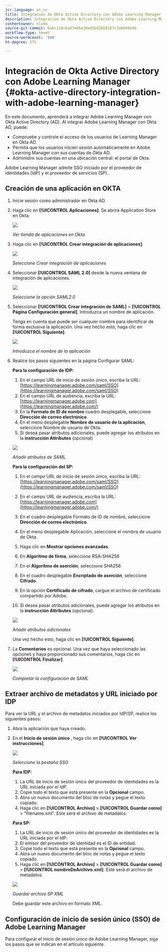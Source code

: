 ```yaml
---
jcr-language: en_us
title: Integración de Okta Active Directory con Adobe Learning Manager
description: Integración de Okta Active Directory con Adobe Learning Manager
contentowner: nluke
source-git-commit: 6abc118c6ad7e66e3ded5bd26b9167c3a0b99e4b
workflow-type: tm+mt
source-wordcount: '548'
ht-degree: 57%

---
```




# Integración de Okta Active Directory con Adobe Learning Manager {#okta-active-directory-integration-with-adobe-learning-manager}

En este documento, aprenderá a integrar Adobe Learning Manager con Okta Active Directory (AD). Al integrar Adobe Learning Manager con Okta AD, puede:

* Compruebe y controle el acceso de los usuarios de Learning Manager en Okta AD.
* Permita que los usuarios inicien sesión automáticamente en Adobe Learning Manager con sus cuentas de Okta AD.
* Administre sus cuentas en una ubicación central: el portal de Okta.

Adobe Learning Manager admite SSO iniciado por el proveedor de identidades (IdP) y el proveedor de servicios (SP).

## Creación de una aplicación en OKTA

1. Inicie sesión como administrador en Okta AD.
1. Haga clic en **[!UICONTROL Aplicaciones]**. Se abrirá Application Store en Okta.

   ![](assets/cp-application-store.png)

   *Ver tienda de aplicaciones en Okta*

1. Haga clic en **[!UICONTROL Crear integración de aplicaciones]**.

   ![](assets/cp-app-integrations.png)

   *Seleccione Crear integración de aplicaciones*

1. Seleccionar **[!UICONTROL SAML 2.0]** desde la nueva ventana de integración de aplicaciones.

   ![](assets/cp-saml2.0.png)

   *Seleccione la opción SAML2.0*

1. Seleccionar **[!UICONTROL Crear integración de SAML]** > **[!UICONTROL Página Configuración general]**. Introduzca un nombre de aplicación.

   Tenga en cuenta que puede ser cualquier nombre para identificar de forma exclusiva la aplicación. Una vez hecho esto, haga clic en **[!UICONTROL Siguiente]**.

   ![](assets/cp-saml-integration.png)

   *Introduzca el nombre de la aplicación*

1. Realice los pasos siguientes en la página Configurar SAML:

   **Para la configuración de IDP:**

   1. En el campo URL de inicio de sesión único, escriba la URL: [https://learningmanager.adobe.com/saml/SSO](https://learningmanager.adobe.com/saml/SSO)
   1. En el campo URL de audiencia, escriba la URL: [https://learningmanager.adobe.com](https://learningmanager.adobe.com/)
   1. En la **Formato de ID de nombre** cuadro desplegable, seleccione **Dirección de correo electrónico**.
   1. En el menú desplegable **Nombre de usuario de la aplicación**, seleccione Nombre de usuario de Okta.
   1. Si desea pasar atributos adicionales, puede agregar los atributos en la **instrucción Attributes** (opcional)

   ![](assets/cp-saml-integration-step1.png)

   *Añadir atributos de SAML*

   **Para la configuración del SP:**

   1. En el campo URL de inicio de sesión único, escriba la URL: [https://learningmanager.adobe.com/saml/SSO](https://learningmanager.adobe.com/saml/SSO)
   1. En el campo URL de audiencia, escriba la URL: [https://learningmanager.adobe.com](https://learningmanager.adobe.com/)
   1. En el cuadro desplegable Formato de ID de nombre, seleccione **Dirección de correo electrónico**.
   1. En el menú desplegable Aplicación, seleccione el nombre de usuario de Okta.
   1. Haga clic en **Mostrar opciones avanzadas**.
   1. En **Algoritmo de firma**, seleccione RSA-SHA256
   1. En el **Algoritmo de aserción**, seleccione SHA256
   1. En el cuadro desplegable **Encriptado de aserción**, seleccione **Cifrado**.

   1. En la opción **Certificado de cifrado**, cargue el archivo de certificado compartido por Adobe.
   1. Si desea pasar atributos adicionales, puede agregar los atributos en la **instrucción Attributes** (opcional).

   ![](assets/cp-saml-integration-step2.png)

   *Añadir atributos adicionales*

   Una vez hecho esto, haga clic en **[!UICONTROL Siguiente]**.

1. La **Comentarios**  es opcional. Una vez que haya seleccionado las opciones y haya proporcionado sus comentarios, haga clic en **[!UICONTROL Finalizar]**.

   ![](assets/cp-saml-integration-step3.png)

   *Completar la configuración de SAML*

## Extraer archivo de metadatos y URL iniciado por IDP

Para ver la URL y el archivo de metadatos iniciados por IdP/SP, realice los siguientes pasos:

1. Abra la aplicación que haya creado.
1. En el **Inicio de sesión único** , haga clic en **[!UICONTROL Ver instrucciones]**.

   ![](assets/cp-prime-sso.png)

   *Seleccione la pestaña SSO*

   **Para IDP:**

   1. La URL de inicio de sesión único del proveedor de identidades es la URL iniciada por el IdP.
   1. Copie todo el texto que está presente en la **Opcional** campo.
   1. Abra un nuevo documento del bloc de notas y pegue el texto copiado.
   1. Haga clic en **[!UICONTROL Archivo]** > **[!UICONTROL Guardar como]** > &quot;filename.xml&quot;. Este será el archivo de metadatos.

   **Para SP:**

   1. La URL de inicio de sesión único del proveedor de identidades es la URL iniciada por el IdP.
   1. El emisor del proveedor de identidad es el ID de entidad.
   1. Copie todo el texto que está presente en la **Opcional** campo.
   1. Abra un nuevo documento del bloc de notas y pegue el texto copiado.
   1. Haga clic en **[!UICONTROL Archivo]** > **[!UICONTROL Guardar como]** > **[!UICONTROL nombreDeArchivo.xml]**. Este será el archivo de metadatos.

   ![](assets/cp-saml-integration-step4.png)

   *Guardar archivo SP XML*

   Debe guardar este archivo en formato XML.

## Configuración de inicio de sesión único (SSO) de Adobe Learning Manager

Para configurar el inicio de sesión único de Adobe Learning Manager, siga los pasos que se indican en el artículo siguiente.

<!--

article not in TOC

[SSO Authentication](/help/migrated/kb/sso-authentication-for-learning-manager.md)
-->